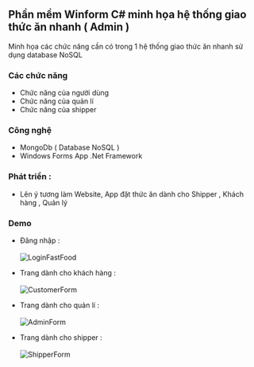 ## Phần mềm Winform C# minh họa hệ thống giao thức ăn nhanh ( Admin ) 
Minh họa các chức năng cần có trong 1 hệ thống giao thức ăn nhanh sử dụng database NoSQL 

### Các chức năng

-  Chức năng của người dùng
-  Chức năng của quản lí 
-  Chức năng của shipper



### Công nghệ

- MongoDb ( Database NoSQL ) 
- Windows Forms App .Net Framework

### Phát triển : 
- Lên ý tương làm Website, App đặt thức ăn dành cho Shipper , Khách hàng , Quản lý 



### Demo
- Đăng nhập : <br>  <br>
![LoginFastFood](https://github.com/user-attachments/assets/c04b38c5-c5b7-43d9-ab7a-86a761d7fdd5)

- Trang dành cho khách hàng :  <br>  <br>
![CustomerForm](https://github.com/user-attachments/assets/9152de13-35f0-4278-8de7-2307b8f70ffa)

- Trang dành cho quản lí :  <br>  <br>
![AdminForm](https://github.com/user-attachments/assets/23c3ea65-5b96-4c92-826d-3a0f31ae1170)

- Trang dành cho shipper :  <br>  <br>
![ShipperForm](https://github.com/user-attachments/assets/248849cd-3905-4c45-83b0-aaa645b559e8)



